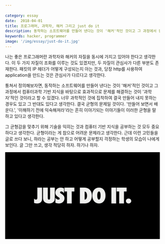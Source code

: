 ```yaml
---

category: essay
date:  2018-04-01
title: 프로그래머, 과학자, 해커 그리고 just do it
description: 동작하는 소프트웨어를 만들어 낸다는 것이 '해커'적인 것이고 그 과정에서 컴퓨터과학 기반 지식을 바탕으로 효과적으로 문제를 해결하는 것이 '과학자'적인 것이라고 할 수 있겠다.
keywords: hacker, programmer
image: '/img/essay/just-do-it.jpg'
---
```


나는 좋은 프로그래머란 과학자와 해커의 자질을 동시에 가지고 있어야 한다고 생각한다. 이 두 가지 자질이 조화를 이루는 것도 있겠지만, 두 자질이 관심사가 다른 부분도 존재한다. 패킷의 IP 헤더가 어떻게 구성되는지 아는 것과, 당장 http를 사용하여 application을 만드는 것은 관심사가 다르다고 생각한다. 

퉁쳐서 정의해보자면, 동작하는 소프트웨어를 만들어 낸다는 것이 '해커'적인 것이고 그 과정에서 컴퓨터과학 기반 지식을 바탕으로 효과적으로 문제를 해결하는 것이 '과학자'적인 것이라고 할 수 있겠다. 너무 과학적인 것에 집착하여 결국 만들어 내지 못하는 경우도 있고 그 반대도 있다고 생각한다. 결국 균형의 문제일 것이다. '만들어 보면서 배운다.', '이해하기 전에 익숙해져라'라는 흔히 이야기되는 이야기들이 이러한 균형을 말하고 있다고 생각한다. 

그 균형감을 맞추기 위해 기술을 익히는 것과 컴퓨터 기반 지식을 공부하는 것 모두 중요하다고 생각한다. 균형이라는 게 참으로 어려운 문제라고 생각한다. 근데 이런 고민들을 글로 쓰다 보니, 하라는 공부는 안 하고 어떻게 공부할지 걱정하는 학생의 모습이 나에게 보인다. 글 그만 쓰고, 생각 적당히 하자. 하기나 하자.

<p align="center"><img src="/img/essay/just-do-it.jpg" alt="just-do-it"></p>